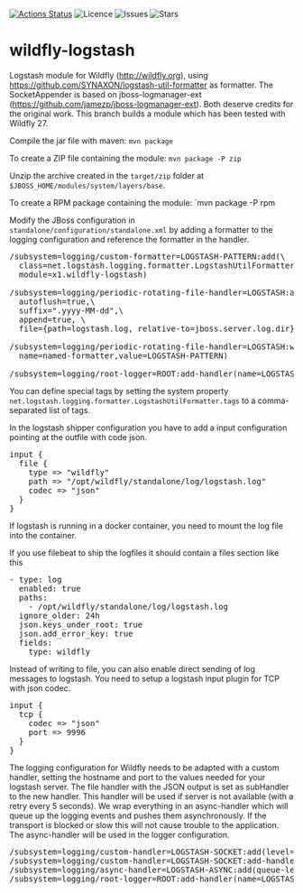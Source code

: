 [![Actions Status](https://github.com/kifj/wildfly-logstash/workflows/Java%20CI/badge.svg)](https://github.com/kifj/wildfly-logstash/actions) ![Licence](https://img.shields.io/github/license/kifj/wildfly-logstash) ![Issues](https://img.shields.io/github/issues/kifj/wildfly-logstash) ![Stars](https://img.shields.io/github/stars/kifj/wildfly-logstash)

wildfly-logstash
================

Logstash module for Wildfly (http://wildfly.org), using https://github.com/SYNAXON/logstash-util-formatter as formatter. The SocketAppender is based on jboss-logmanager-ext (https://github.com/jamezp/jboss-logmanager-ext). Both deserve credits for the original work. This branch builds a module which has been tested with Wildfly 27. 

Compile the jar file with maven: `mvn package`

To create a ZIP file containing the module: `mvn package -P zip`

Unzip the archive created in the `target/zip` folder at `$JBOSS_HOME/modules/system/layers/base`.

To create a RPM package containing the module: `mvn package -P rpm

Modify the JBoss configuration in `standalone/configuration/standalone.xml` by adding a formatter to the logging configuration and reference the formatter in the handler.

<pre>
/subsystem=logging/custom-formatter=LOGSTASH-PATTERN:add(\
  class=net.logstash.logging.formatter.LogstashUtilFormatter,\
  module=x1.wildfly-logstash)

/subsystem=logging/periodic-rotating-file-handler=LOGSTASH:add(\
  autoflush=true,\ 
  suffix=".yyyy-MM-dd",\ 
  append=true, \
  file={path=logstash.log, relative-to=jboss.server.log.dir})

/subsystem=logging/periodic-rotating-file-handler=LOGSTASH:write-attribute(\
  name=named-formatter,value=LOGSTASH-PATTERN)

/subsystem=logging/root-logger=ROOT:add-handler(name=LOGSTASH)
</pre>

You can define special tags by setting the system property `net.logstash.logging.formatter.LogstashUtilFormatter.tags` to a comma-separated list of tags.

In the logstash shipper configuration you have to add a input configuration pointing at the outfile with code json.

<pre>
input {
  file {
    type => "wildfly"
    path => "/opt/wildfly/standalone/log/logstash.log"
    codec => "json"
  }
}
</pre>

If logstash is running in a docker container, you need to mount the log file into the container.

If you use filebeat to ship the logfiles it should contain a files section like this

<pre>
- type: log
  enabled: true
  paths:
    - /opt/wildfly/standalone/log/logstash.log
  ignore_older: 24h
  json.keys_under_root: true
  json.add_error_key: true
  fields:
    type: wildfly
</pre>

Instead of writing to file, you can also enable direct sending of log messages to logstash. You need to setup a logstash input plugin for TCP with json codec.

<pre>
input {
  tcp {
    codec => "json"
    port => 9996
  }
}
</pre>

The logging configuration for Wildfly needs to be adapted with a custom handler, setting the hostname and port to the values needed for your logstash server. The file handler with the JSON output is set as subHandler to the new handler. This handler will be used if server is not available (with a retry every 5 seconds). We wrap everything in an async-handler which will queue up the logging events and pushes them asynchronously. If the transport is blocked or slow this will not cause trouble to the application. The async-handler will be used in the logger configuration.

<pre>
/subsystem=logging/custom-handler=LOGSTASH-SOCKET:add(level=DEBUG, class=net.logstash.logging.handler.SocketHandler,module=x1.wildfly-logstash,named-formatter=LOGSTASH-PATTERN,properties={protocol=TCP, hostname=logstash, port=9996, subHandler=LOGSTASH})
/subsystem=logging/custom-handler=LOGSTASH-SOCKET:add-handler(LOGSTASH)
/subsystem=logging/async-handler=LOGSTASH-ASYNC:add(queue-length=512, subhandlers=[LOGSTASH-SOCKET])
/subsystem=logging/root-logger=ROOT:add-handler(name=LOGSTASH-ASYNC)
</pre>
